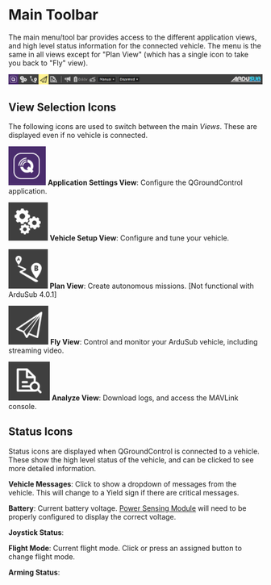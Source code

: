 # Main Toolbar

The main menu/tool bar provides access to the different application views, and high level status information for the connected vehicle. The menu is the same in all views except for "Plan View" (which has a single icon to take you back to "Fly" view).

<img src="/images/reference/reference-qgc-toolbar.png" class="img-responsive img-center" style="max-height:600px;">

## View Selection Icons

The following icons are used to switch between the main _Views_. These are displayed even if no vehicle is connected.

<img src="/images/reference/reference-qgc-toolbar-application-settings.png" class="img-responsive img-left" style="max-height:600px;"> **Application Settings View**: Configure the QGroundControl application.

<img src="/images/reference/reference-qgc-toolbar-vehicle-setup.png" class="img-responsive img-left" style="max-height:600px;"> **Vehicle Setup View**: Configure and tune your vehicle.

<img src="/images/reference/reference-qgc-toolbar-plan.png" class="img-responsive img-left" style="max-height:600px;"> **Plan View**: Create autonomous missions. [Not functional with ArduSub 4.0.1]

<img src="/images/reference/reference-qgc-toolbar-fly.png" class="img-responsive img-left" style="max-height:600px;"> **Fly View**: Control and monitor your ArduSub vehicle, including streaming video.

<img src="/images/reference/reference-qgc-toolbar-analyze.png" class="img-responsive img-left" style="max-height:600px;"> **Analyze View**: Download logs, and access the MAVLink console.

## Status Icons

Status icons are displayed when QGroundControl is connected to a vehicle. These show the high level status of the vehicle, and can be clicked to see more detailed information.

**Vehicle Messages**: Click to show a dropdown of messages from the vehicle. This will change to a Yield sign if there are critical messages.

**Battery**: Current battery voltage. [Power Sensing Module]() will need to be properly configured to display the correct voltage.

**Joystick Status**: 

**Flight Mode**: Current flight mode. Click or press an assigned button to change flight mode.

**Arming Status**:

